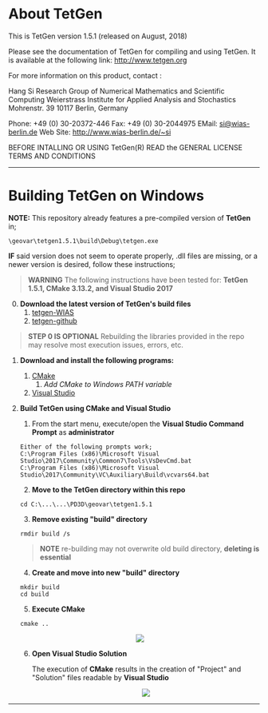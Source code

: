 
# About TetGen #
This is TetGen version 1.5.1 (released on August, 2018)

Please see the documentation of TetGen for compiling and using TetGen.
It is available at the following link:
http://www.tetgen.org

For more information on this product, contact :

  Hang Si
  Research Group of Numerical Mathematics and Scientific Computing
  Weierstrass Institute for Applied Analysis and Stochastics
  Mohrenstr. 39
  10117 Berlin, Germany

 Phone: +49 (0) 30-20372-446   Fax: +49 (0) 30-2044975
 EMail: <si@wias-berlin.de>
 Web Site: http://www.wias-berlin.de/~si

BEFORE INTALLING OR USING TetGen(R) READ the 
GENERAL LICENSE TERMS AND CONDITIONS

---

# Building TetGen on Windows #
**NOTE:** This repository already features a pre-compiled version of **TetGen** in;
```
\geovar\tetgen1.5.1\build\Debug\tetgen.exe
```
**IF** said version does not seem to operate properly, .dll files are missing, or a newer version is desired, follow these instructions;
> **WARNING** The following instructions have been tested for: **TetGen 1.5.1, CMake 3.13.2, and Visual Studio 2017**

0.  **Download the latest version of TetGen's build files**
    1.   [tetgen-WIAS](http://wias-berlin.de/software/index.jsp?id=TetGen&lang=1#Download)
    2.   [tetgen-github](https://github.com/ufz/tetgen)
> **STEP 0 IS OPTIONAL** Rebuilding the libraries provided in the repo may resolve most execution issues, errors, etc.

1.  **Download and install the following programs:**
    1.  [CMake](https://cmake.org/download/)
        1.  _Add CMake to Windows PATH variable_
    2.  [Visual Studio](https://visualstudio.microsoft.com/vs/community/)
    
2.  **Build TetGen using CMake and Visual Studio**
    1.  From the start menu, execute/open the **Visual Studio Command Prompt** as **administrator**
      ```
      Either of the following prompts work;
      C:\Program Files (x86)\Microsoft Visual Studio\2017\Community\Common7\Tools\VsDevCmd.bat
      C:\Program Files (x86)\Microsoft Visual Studio\2017\Community\VC\Auxiliary\Build\vcvars64.bat
      ```
    2.  **Move to the TetGen directory within this repo**
      ```
      cd C:\...\...\PD3D\geovar\tetgen1.5.1
      ```
    3.  **Remove existing "build" directory**
      ```
      rmdir build /s
      ```
      > **NOTE** re-building may not overwrite old build directory, **deleting is essential**
    4.  **Create and move into new "build" directory**
      ```
      mkdir build
      cd build
      ```
    5.  **Execute CMake**
      ```
      cmake ..
      ```
      <p align="center"><img src="https://github.com/pd3d/geovar/blob/win2/tetgen1.5.1/cmake_results.PNG"></p>
    
    6.  **Open Visual Studio Solution**
    
        The execution of **CMake** results in the creation of "Project" and "Solution" files readable by **Visual Studio**
        <p align="center"><img src="https://github.com/pd3d/geovar/blob/win2/tetgen1.5.1/vs_solutions.png"></p>
    
     
---
